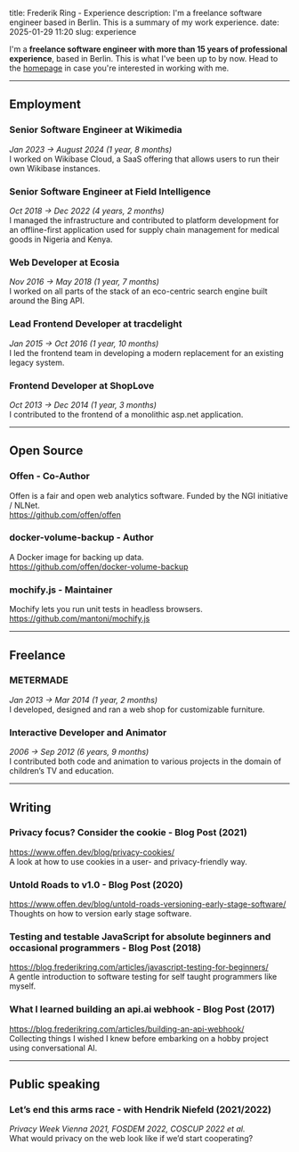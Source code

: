 title: Frederik Ring - Experience
description: I'm a freelance software engineer based in Berlin. This is a summary of my work experience.
date: 2025-01-29 11:20
slug: experience

I'm a **freelance software engineer with more than 15 years of professional experience**, based in Berlin.
This is what I've been up to by now.
Head to the [homepage](/) in case you're interested in working with me.

---

## Employment

### Senior Software Engineer at Wikimedia
_Jan 2023 → August 2024 (1 year, 8 months)_  
I worked on Wikibase Cloud, a SaaS offering that allows users to run their own Wikibase instances.

### Senior Software Engineer at Field Intelligence
_Oct 2018 → Dec 2022 (4 years, 2 months)_  
I managed the infrastructure and contributed to platform development for an offline-first application used for supply chain management for medical goods in Nigeria and Kenya.

### Web Developer at Ecosia
_Nov 2016 → May 2018 (1 year, 7 months)_  
I worked on all parts of the stack of an eco-centric search engine built around the Bing API.

### Lead Frontend Developer at tracdelight
_Jan 2015 → Oct 2016 (1 year, 10 months)_  
I led the frontend team in developing a modern replacement for an existing legacy system.

### Frontend Developer at ShopLove
_Oct 2013 → Dec 2014 (1 year, 3 months)_  
I contributed to the frontend of a monolithic asp.net application.

---

## Open Source

### Offen - Co-Author

Offen is a fair and open web analytics software. Funded by the NGI initiative / NLNet.  
<https://github.com/offen/offen>

### docker-volume-backup - Author

A Docker image for backing up data.  
<https://github.com/offen/docker-volume-backup>

### mochify.js - Maintainer

Mochify lets you run unit tests in headless browsers.  
<https://github.com/mantoni/mochify.js>

---

## Freelance

### METERMADE
_Jan 2013 → Mar 2014 (1 year, 2 months)_  
I developed, designed and ran a web shop for customizable furniture.

### Interactive Developer and Animator
_2006 → Sep 2012 (6 years, 9 months)_  
I contributed both code and animation to various projects in the domain of children’s TV and education.

---

## Writing

### Privacy focus? Consider the cookie - Blog Post (2021)
<https://www.offen.dev/blog/privacy-cookies/>  
A look at how to use cookies in a user- and privacy-friendly way.

### Untold Roads to v1.0 - Blog  Post (2020)
<https://www.offen.dev/blog/untold-roads-versioning-early-stage-software/>  
Thoughts on how to version early stage software.

### Testing and testable JavaScript for absolute beginners and occasional programmers - Blog Post (2018)
<https://blog.frederikring.com/articles/javascript-testing-for-beginners/>  
A gentle introduction to software testing for self taught programmers like myself.

### What I learned building an api.ai webhook - Blog Post (2017)
<https://blog.frederikring.com/articles/building-an-api-webhook/>  
Collecting things I wished I knew before embarking on a hobby project using conversational AI.

---

## Public speaking

### Let’s end this arms race -  with Hendrik Niefeld (2021/2022)
_Privacy Week Vienna 2021, FOSDEM 2022, COSCUP 2022 et al._  
What would privacy on the web look like if we’d start cooperating?

